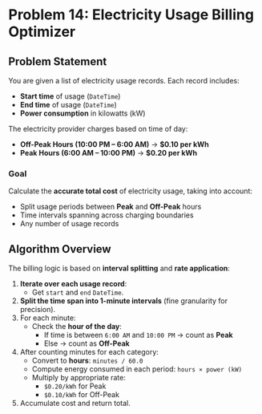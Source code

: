 # Problem 14: Electricity Usage Billing Optimizer

## Problem Statement

You are given a list of electricity usage records. Each record includes:
- **Start time** of usage (`DateTime`)
- **End time** of usage (`DateTime`)
- **Power consumption** in kilowatts (kW)

The electricity provider charges based on time of day:
- **Off-Peak Hours (10:00 PM – 6:00 AM)** → **$0.10 per kWh**
- **Peak Hours (6:00 AM – 10:00 PM)** → **$0.20 per kWh**

### Goal

Calculate the **accurate total cost** of electricity usage, taking into account:
- Split usage periods between **Peak** and **Off-Peak** hours
- Time intervals spanning across charging boundaries
- Any number of usage records



## Algorithm Overview

The billing logic is based on **interval splitting** and **rate application**:

1. **Iterate over each usage record**:
   - Get `start` and `end` `DateTime`.
2. **Split the time span into 1-minute intervals** (fine granularity for precision).
3. For each minute:
   - Check the **hour of the day**:
     - If time is between `6:00 AM` and `10:00 PM` → count as **Peak**
     - Else → count as **Off-Peak**
4. After counting minutes for each category:
   - Convert to **hours**: `minutes / 60.0`
   - Compute energy consumed in each period: `hours × power (kW)`
   - Multiply by appropriate rate:
     - `$0.20/kWh` for Peak
     - `$0.10/kWh` for Off-Peak
5. Accumulate cost and return total.
